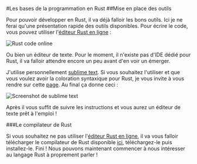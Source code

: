 #Les bases de la programmation en Rust
##Mise en place des outils

Pour pouvoir développer en Rust, il va déjà falloir les bons outils. Ici je ne ferai qu'une présentation rapide des outils disponibles. Pour écrire le code, vous pouvez utiliser l'[éditeur Rust en ligne](https://play.rust-lang.org/) :

![Rust code online](http://blog.guillaume-gomez.fr/blog/play-rust.png)

Ou bien un éditeur de texte. Pour le moment, il n'existe pas d'IDE dédié pour Rust, il va falloir attendre encore un peu avant d'en voir un émerger.

J'utilise personnellement [sublime text](http://www.sublimetext.com/). Si vous souhaitez l'utiliser et que vous voulez avoir la coloration syntaxique pour Rust, je vous invite à vous rendre sur cette [page](https://sublime.wbond.net/installation#st2). Au final ça donne ceci :

![Screenshot de sublime text](http://blog.guillaume-gomez.fr/blog/rust-sublime.png)

Après il vous suffit de suivre les instructions et vous aurez un éditeur de texte prêt à l'emploi !

###Le compilateur de Rust

Si vous souhaitez ne pas utiliser l'[éditeur Rust en ligne](https://play.rust-lang.org/), il va vous falloir télécharger le compilateur de Rust disponible [ici](http://www.rust-lang.org/), téléchargez-le puis installez-le. Fini ! Nous pouvons maintenant commencer à nous intéresser au langage Rust à proprement parler !
